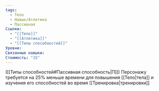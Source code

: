 ```yaml
---
tags:
  - Тело
  - Навык/Атлетика
  - Пассивная
Ссылки:
  - "[[Тело]]"
  - "[[Атлетика]]"
  - "[[Типы способностей]]"
Уровни: 
Связанные навыки: 
Стоимость: "15"
---
```

([[Типы способностей#Пассивная способность|П]]) Персонажу требуется на 25% меньше времени для повышения [[Тело|тела]] и изучения его способностей во время [[Тренировка|тренировки]]
